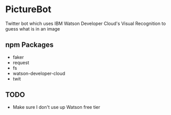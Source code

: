 # PictureBot
Twitter bot which uses IBM Watson Developer Cloud's Visual Recognition to guess what is in an image

## npm Packages
* faker
* request
* fs
* watson-developer-cloud
* twit

## TODO
* Make sure I don't use up Watson free tier
